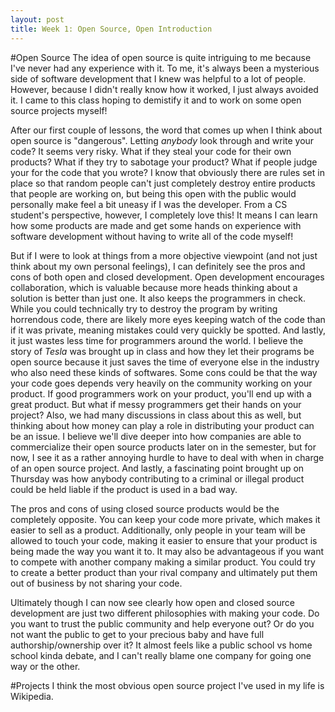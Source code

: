 ```yaml
---
layout: post
title: Week 1: Open Source, Open Introduction
---
```


#Open Source
The idea of open source is quite intriguing to me because I've never had any experience with it. To me, it's always been a mysterious side of software development that I knew was helpful to a lot of people. However, because I didn't really know how it worked, I just always avoided it. I came to this class hoping to demistify it and to work on some open source projects myself! 

After our first couple of lessons, the word that comes up when I think about open source is "dangerous". Letting *anybody* look through and write your code? It seems very risky. What if they steal your code for their own products? What if they try to sabotage your product? What if people judge your for the code that you wrote? I know that obviously there are rules set in place so that random people can't just completely destroy entire products that people are working on, but being this open with the public would personally make feel a bit uneasy if I was the developer. From a CS student's perspective, however, I completely love this! It means I can learn how some products are made and get some hands on experience with software development without having to write all of the code myself! 

But if I were to look at things from a more objective viewpoint (and not just think about my own personal feelings), I can definitely see the pros and cons of both open and closed development. Open development encourages collaboration, which is valuable because more heads thinking about a solution is better than just one. It also keeps the programmers in check. While you could technically try to destroy the program by writing horrendous code, there are likely more eyes keeping watch of the code than if it was private, meaning mistakes could very quickly be spotted. And lastly, it just wastes less time for programmers around the world. I believe the story of *Tesla* was brought up in class and how they let their programs be open source because it just saves the time of everyone else in the industry who also need these kinds of softwares. Some cons could be that the way your code goes depends very heavily on the community working on your product. If good programmers work on your product, you'll end up with a great product. But what if messy programmers get their hands on your project? Also, we had many discussions in class about this as well, but thinking about how money can play a role in distributing your product can be an issue. I believe we'll dive deeper into how companies are able to commercialize their open source products later on in the semester, but for now, I see it as a rather annoying hurdle to have to deal with when in charge of an open source project. And lastly, a fascinating point brought up on Thursday was how anybody contributing to a criminal or illegal product could be held liable if the product is used in a bad way.

The pros and cons of using closed source products would be the completely opposite. You can keep your code more private, which makes it easier to sell as a product. Additionally, only people in your team will be allowed to touch your code, making it easier to ensure that your product is being made the way you want it to. It may also be advantageous if you want to compete with another company making a similar product. You could try to create a better product than your rival company and ultimately put them out of business by not sharing your code. 

Ultimately though I can now see clearly how open and closed source development are just two different philosophies with making your code. Do you want to trust the public community and help everyone out? Or do you not want the public to get to your precious baby and have full authorship/ownership over it? It almost feels like a public school vs home school kinda debate, and I can't really blame one company for going one way or the other. 

#Projects
I think the most obvious open source project I've used in my life is Wikipedia. 
